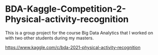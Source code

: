 # BDA-Kaggle-Competition-2-Physical-activity-recognition


This is a group project for the course Big Data Analytics that I worked on with two other students during my masters.

https://www.kaggle.com/c/bda-2021-physical-activity-recognition
